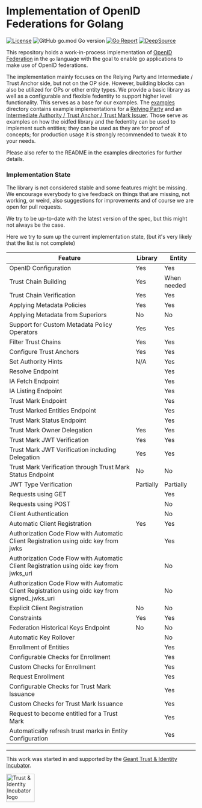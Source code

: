 # Implementation of OpenID Federations for Golang

[![License](https://img.shields.io/github/license/zachmann/go-oidfed.svg)](https://github.com/zachmann/go-oidfed/blob/master/LICENSE)
![GitHub go.mod Go version](https://img.shields.io/github/go-mod/go-version/zachmann/go-oidfed)
[![Go Report](https://goreportcard.com/badge/github.com/zachmann/go-oidfed)](https://goreportcard.com/report/github.com/zachmann/go-oidfed)
[![DeepSource](https://deepsource.io/gh/zachmann/go-oidfed.svg/?label=active+issues&show_trend=true)](https://deepsource.io/gh/zachmann/go-oidfed/?ref=repository-badge)

[//]: # ([![Release date]&#40;https://img.shields.io/github/release-date/zachmann/go-oidfed.svg&#41;]&#40;https://github.com/zachmann/go-oidfed/releases/latest&#41;)
[//]: # ([![Release version]&#40;https://img.shields.io/github/release/zachmann/go-oidfed.svg&#41;]&#40;https://github.com/zachmann/go-oidfed/releases/latest&#41;)

This repository holds a work-in-process implementation of
[OpenID Federation](https://openid.github.io/federation/main.html) in the `go` language with the goal to enable go applications to make 
use of OpenID federations.

The implementation mainly focuses on the Relying Party and Intermediate / Trust Anchor side, but not on the OP side. However, building blocks can also be utilized for OPs or other entity types.
We provide a basic library as well as a configurable and flexible fedentity to support higher level functionality. This serves as a base for our examples.
The [examples](https://github.com/zachmann/go-oidfed/tree/master/examples) directory contains example 
implementations for a [Relying Party](https://github.com/zachmann/go-oidfed/tree/master/examples/rp) and an 
[Intermediate Authority / Trust Anchor / Trust Mark Issuer](https://github.com/zachmann/go-oidfed/tree/master/examples/ta). Those serve 
as examples on how the oidfed 
library and the fedentity can be used to implement such entities;
they can be used as they are for proof of concepts;
for production usage it is strongly recommended to tweak it to your needs.

Please also refer to the README in the examples directories for further details.

### Implementation State

The library is not considered stable and some features might be missing. We encourage everybody to give feedback on 
things that are missing, not working, or weird, also suggestions for improvements and of course we are open for pull 
requests.

We try to be up-to-date with the latest version of the spec, but this might not
always be the case.


Here we try to sum up the current implementation state, (but it's very likely
that the list is not complete)

| Feature                                                                                        | Library   | Entity      |
|------------------------------------------------------------------------------------------------|-----------|-------------|
| OpenID Configuration                                                                           | Yes       | Yes         |
| Trust Chain Building                                                                           | Yes       | When needed |
| Trust Chain Verification                                                                       | Yes       | Yes         |
| Applying Metadata Policies                                                                     | Yes       | Yes         |
| Applying Metadata from Superiors                                                               | No        | No          |
| Support for Custom Metadata Policy Operators                                                   | Yes       | Yes         |
| Filter Trust Chains                                                                            | Yes       | Yes         |
| Configure Trust Anchors                                                                        | Yes       | Yes         |
| Set Authority Hints                                                                            | N/A       | Yes         |
| Resolve Endpoint                                                                               |           | Yes         |
| IA Fetch Endpoint                                                                              |           | Yes         |
| IA Listing Endpoint                                                                            |           | Yes         |
| Trust Mark Endpoint                                                                            |           | Yes         |
| Trust Marked Entities Endpoint                                                                 |           | Yes         |
| Trust Mark Status Endpoint                                                                     |           | Yes         |
| Trust Mark Owner Delegation                                                                    | Yes       | Yes         |
| Trust Mark JWT Verification                                                                    | Yes       | Yes         |
| Trust Mark JWT Verification including Delegation                                               | Yes       | Yes         |
| Trust Mark Verification through Trust Mark Status Endpoint                                     | No        | No          |
| JWT Type Verification                                                                          | Partially | Partially   |
| Requests using GET                                                                             |           | Yes         |
| Requests using POST                                                                            |           | No          |
| Client Authentication                                                                          |           | No          |
| Automatic Client Registration                                                                  | Yes       | Yes         |
| Authorization Code Flow with Automatic Client Registration using oidc key from jwks            |           | Yes         |
| Authorization Code Flow with Automatic Client Registration using oidc key from jwks_uri        |           | No          |
| Authorization Code Flow with Automatic Client Registration using oidc key from signed_jwks_uri |           | No          |
| Explicit Client Registration                                                                   | No        | No          |
| Constraints                                                                                    | Yes       | Yes         |
| Federation Historical Keys Endpoint                                                            | No        | No          |
| Automatic Key Rollover                                                                         |           | No          |
| Enrollment of Entities                                                                         |           | Yes         |
| Configurable Checks for Enrollment                                                             |           | Yes         |
| Custom Checks for Enrollment                                                                   |           | Yes         |
| Request Enrollment                                                                             |           | Yes         |
| Configurable Checks for Trust Mark Issuance                                                    |           | Yes         |
| Custom Checks for Trust Mark Issuance                                                          |           | Yes         |
| Request to become entitled for a Trust Mark                                                    |           | Yes         |
| Automatically refresh trust marks in Entity Configuration                                      |           | Yes         |



---


This work was started in and supported by the
[Geant Trust & Identity Incubator](https://connect.geant.org/trust-and-identity-incubator).

<img src="https://wiki.geant.org/download/attachments/120500419/incubator_logo.jpg" alt="Trust & Identity Incubator logo" height="75"/>
